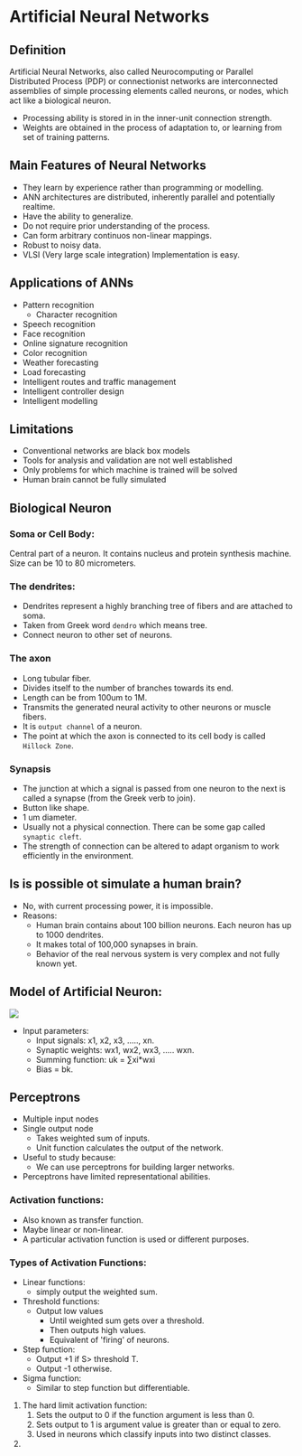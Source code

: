 # Artificial Neural Networks

## Definition
Artificial Neural Networks, also called Neurocomputing or Parallel Distributed Process (PDP) or connectionist networks are interconnected assemblies of simple processing elements called neurons, or nodes, which act like a biological neuron.
- Processing ability is stored in in the inner-unit connection strength.
- Weights are obtained in the process of adaptation to, or learning from set of training patterns.
## Main Features of Neural Networks
- They learn by experience rather than programming or modelling.
- ANN architectures are distributed, inherently parallel and potentially realtime.
- Have the ability to generalize.
- Do not require prior understanding of the process.
- Can form arbitrary continuos non-linear mappings.
- Robust to noisy data.
- VLSI (Very large scale integration) Implementation is easy.

## Applications of ANNs
- Pattern recognition
  - Character recognition
- Speech recognition
- Face recognition
- Online signature recognition
- Color recognition
- Weather forecasting
- Load forecasting
- Intelligent routes and traffic management
- Intelligent controller design
- Intelligent modelling

## Limitations
- Conventional networks are black box models
- Tools for analysis and validation are not well established
- Only problems for which machine is trained will be solved
- Human brain cannot be fully simulated

## Biological Neuron

### Soma or Cell Body: 
Central part of a neuron. It contains nucleus and protein synthesis machine. Size can be 10 to 80 micrometers.
### The dendrites:
- Dendrites represent a highly branching tree of fibers and are attached to soma.
- Taken from Greek word `dendro` which means tree.
- Connect neuron to other set of neurons.

### The axon
- Long tubular fiber.
- Divides itself to the number of branches towards its end.
- Length can be from 100um to 1M.
- Transmits the generated neural activity to other neurons or muscle fibers.
- It is `output channel` of a neuron.
- The point at which the axon is connected to its cell body is called `Hillock Zone`.

### Synapsis
- The junction at which a signal is passed from one neuron to the next is called a synapse (from the Greek verb to join).
- Button like shape.
- 1 um diameter.
- Usually not a physical connection. There can be some gap called `synaptic cleft`.
- The strength of connection can be altered to adapt organism to work efficiently in the environment.

## Is is possible ot simulate a human brain?
- No, with current processing power, it is impossible.
- Reasons:
  - Human brain contains about 100 billion neurons. Each neuron has up to 1000 dendrites.
  - It makes total of 100,000 synapses in brain.
  - Behavior of the real nervous system is very complex and not fully known yet.

## Model of Artificial Neuron:
![](https://upload.wikimedia.org/wikipedia/commons/6/60/ArtificialNeuronModel_english.png)
- Input parameters:
  - Input signals: x1, x2, x3, ....., xn.
  - Synaptic weights: wx1, wx2, wx3, ..... wxn.
  - Summing function: uk = ∑xi*wxi
  - Bias = bk.

## Perceptrons
- Multiple input nodes
- Single output node
  - Takes weighted sum of inputs.
  - Unit function calculates the output of the network.
- Useful to study because:
  - We can use perceptrons for building larger networks.
- Perceptrons have limited representational abilities.
### Activation functions:
- Also known as transfer function.
- Maybe linear or non-linear.
- A particular activation function is used or different purposes.

### Types of Activation Functions:
- Linear functions:
  - simply output the weighted sum.
- Threshold functions:
  - Output low values
    - Until weighted sum gets over a threshold.
    - Then outputs high values.
    - Equivalent of 'firing' of neurons.
- Step function:
  - Output +1 if S> threshold T.
  - Output -1 otherwise.
- Sigma function: 
  - Similar to step function but differentiable.

1) The hard limit activation function:
   1) Sets the output to 0 if the function argument is less than 0.
   2) Sets output to 1 is argument value is greater than or equal to zero.
   3) Used in neurons which classify inputs into two distinct classes.
2) 